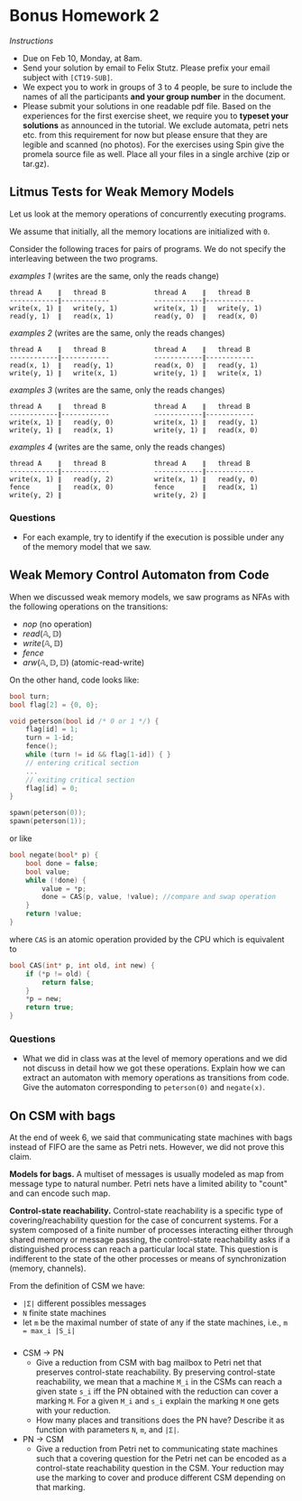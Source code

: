 # Bonus Homework 2

_Instructions_
* Due on Feb 10, Monday, at 8am.
* Send your solution by email to Felix Stutz. Please prefix your email subject with `[CT19-SUB]`.
* We expect you to work in groups of 3 to 4 people, be sure to include the names of all the participants **and your group number** in the document.
* Please submit your solutions in one readable pdf file. Based on the experiences for the first exercise sheet, we require you to **typeset your solutions** as announced in the tutorial.
  We exclude automata, petri nets etc. from this requirement for now but please ensure that they are legible and scanned (no photos).
  For the exercises using Spin give the promela source file as well. Place all your files in a single archive (zip or tar.gz).


## Litmus Tests for Weak Memory Models

Let us look at the memory operations of concurrently executing programs.

We assume that initially, all the memory locations are initialized with `0`.

Consider the following traces for pairs of programs.
We do not specify the interleaving between the two programs.

_examples 1_ (writes are the same, only the reads change)
```
thread A    ∥   thread B            thread A    ∥   thread B
------------∥------------           ------------∥------------
write(x, 1) ∥   write(y, 1)         write(x, 1) ∥   write(y, 1)
read(y, 1)  ∥   read(x, 1)          read(y, 0)  ∥   read(x, 0)
```

_examples 2_ (writes are the same, only the reads changes)
```
thread A    ∥   thread B            thread A    ∥   thread B
------------∥------------           ------------∥------------
read(x, 1)  ∥   read(y, 1)          read(x, 0)  ∥   read(y, 1)
write(y, 1) ∥   write(x, 1)         write(y, 1) ∥   write(x, 1)
```

_examples 3_ (writes are the same, only the reads changes)
```
thread A    ∥   thread B            thread A    ∥   thread B
------------∥------------           ------------∥------------
write(x, 1) ∥   read(y, 0)          write(x, 1) ∥   read(y, 1)
write(y, 1) ∥   read(x, 1)          write(y, 1) ∥   read(x, 0)
```

_examples 4_ (writes are the same, only the reads changes)
```
thread A    ∥   thread B            thread A    ∥   thread B
------------∥------------           ------------∥------------
write(x, 1) ∥   read(y, 2)          write(x, 1) ∥   read(y, 0)
fence       ∥   read(x, 0)          fence       ∥   read(x, 1)
write(y, 2) ∥                       write(y, 2) ∥
```

### Questions
* For each example, try to identify if the execution is possible under any of the memory model that we saw.


## Weak Memory Control Automaton from Code

When we discussed weak memory models, we saw programs as NFAs with the following operations on the transitions:
* $nop$ (no operation)
* $read(\mathbb{A}, \mathbb{D})$
* $write(\mathbb{A}, \mathbb{D})$
* $fence$
* $arw(\mathbb{A}, \mathbb{D}, \mathbb{D})$ (atomic-read-write)

On the other hand, code looks like:
```c
bool turn;
bool flag[2] = {0, 0};

void peterson(bool id /* 0 or 1 */) {
    flag[id] = 1;
    turn = 1-id;
    fence();
    while (turn != id && flag[1-id]) { }
    // entering critical section
    ...
    // exiting critical section
    flag[id] = 0;
}

spawn(peterson(0));
spawn(peterson(1));
```

or like
```c
bool negate(bool* p) {
    bool done = false;
    bool value;
    while (!done) {
        value = *p;
        done = CAS(p, value, !value); //compare and swap operation
    }
    return !value;
}
```
where `CAS` is an atomic operation provided by the CPU which is equivalent to
```c
bool CAS(int* p, int old, int new) {
    if (*p != old) {
        return false;
    }
    *p = new;
    return true;
}
```

### Questions
* What we did in class was at the level of memory operations and we did not discuss in detail how we got these operations.
  Explain how we can extract an automaton with memory operations as transitions from code.
  Give the automaton corresponding to `peterson(0)` and `negate(x)`.



## On CSM with bags

At the end of week 6, we said that communicating state machines with bags instead of FIFO are the same as Petri nets.
However, we did not prove this claim.

__Models for bags.__
A multiset of messages is usually modeled as map from message type to natural number.
Petri nets have a limited ability to "count" and can encode such map.

__Control-state reachability.__
Control-state reachability is a specific type of covering/reachability question for the case of concurrent systems.
For a system composed of a finite number of processes interacting either through shared memory or message passing, the control-state reachability asks if a distinguished process can reach a particular local state.
This question is indifferent to the state of the other processes or means of synchronization (memory, channels).


From the definition of CSM we have:
* `|Σ|` different possibles messages
* `N` finite state machines
* let `m` be the maximal number of state of any if the state machines, i.e., `m = max_i |S_i|`

###
* CSM → PN
  - Give a reduction from CSM with bag mailbox to Petri net that preserves control-state reachability.
    By preserving control-state reachability, we mean that a machine `M_i` in the CSMs can reach a given state `s_i` iff the PN obtained with the reduction can cover a marking `M`.
    For a given `M_i` and `s_i` explain the marking `M` one gets with your reduction.
  - How many places and transitions does the PN have? Describe it as function with parameters `N`, `m`, and `|Σ|`.
* PN → CSM
  - Give a reduction from Petri net to communicating state machines such that a covering question for the Petri net can be encoded as a control-state reachability question in the CSM.
  Your reduction may use the marking to cover and produce different CSM depending on that marking.

